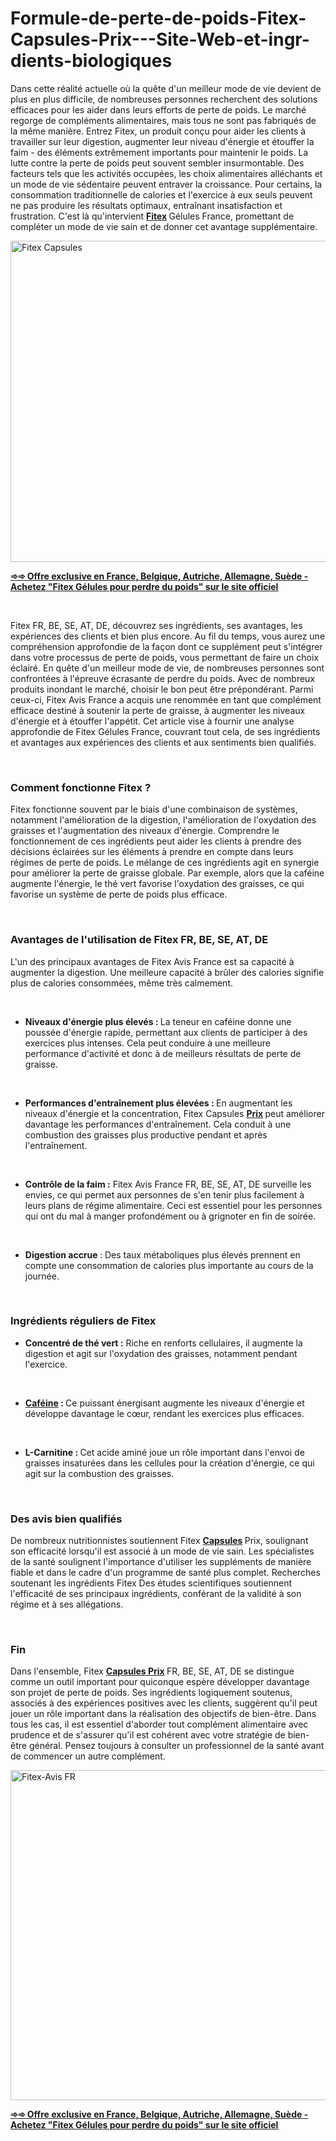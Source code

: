 # Formule-de-perte-de-poids-Fitex-Capsules-Prix---Site-Web-et-ingr-dients-biologiques
<p>Dans cette r&eacute;alit&eacute; actuelle o&ugrave; la qu&ecirc;te d'un meilleur mode de vie devient de plus en plus difficile, de nombreuses personnes recherchent des solutions efficaces pour les aider dans leurs efforts de perte de poids. Le march&eacute; regorge de compl&eacute;ments alimentaires, mais tous ne sont pas fabriqu&eacute;s de la m&ecirc;me mani&egrave;re. Entrez Fitex, un produit con&ccedil;u pour aider les clients &agrave; travailler sur leur digestion, augmenter leur niveau d'&eacute;nergie et &eacute;touffer la faim - des &eacute;l&eacute;ments extr&ecirc;mement importants pour maintenir le poids. La lutte contre la perte de poids peut souvent sembler insurmontable. Des facteurs tels que les activit&eacute;s occup&eacute;es, les choix alimentaires all&eacute;chants et un mode de vie s&eacute;dentaire peuvent entraver la croissance. Pour certains, la consommation traditionnelle de calories et l'exercice &agrave; eux seuls peuvent ne pas produire les r&eacute;sultats optimaux, entra&icirc;nant insatisfaction et frustration. C'est l&agrave; qu'intervient&nbsp;<strong><a href="https://fitexdiet.fr/">Fitex</a>&nbsp;</strong>G&eacute;lules France, promettant de compl&eacute;ter un mode de vie sain et de donner cet avantage suppl&eacute;mentaire.</p>
<p><a href="https://fitexdiet.fr/go/acheter/"><img src="https://fitexdiet.fr/wp-content/uploads/2025/01/Fitex.jpg" alt="Fitex Capsules" width="907" height="514" border="0" /></a></p>
<p><strong><a href="https://fitexdiet.fr/go/acheter/"><u>➾➾ Offre exclusive en France, Belgique, Autriche, Allemagne, Su&egrave;de - Achetez "Fitex G&eacute;lules pour perdre du poids" sur le site officiel</u></a></strong></p>
<p>&nbsp;</p>
<p>Fitex FR, BE, SE, AT, DE, d&eacute;couvrez ses ingr&eacute;dients, ses avantages, les exp&eacute;riences des clients et bien plus encore. Au fil du temps, vous aurez une compr&eacute;hension approfondie de la fa&ccedil;on dont ce suppl&eacute;ment peut s'int&eacute;grer dans votre processus de perte de poids, vous permettant de faire un choix &eacute;clair&eacute;. En qu&ecirc;te d'un meilleur mode de vie, de nombreuses personnes sont confront&eacute;es &agrave; l'&eacute;preuve &eacute;crasante de perdre du poids. Avec de nombreux produits inondant le march&eacute;, choisir le bon peut &ecirc;tre pr&eacute;pond&eacute;rant. Parmi ceux-ci, Fitex Avis France a acquis une renomm&eacute;e en tant que compl&eacute;ment efficace destin&eacute; &agrave; soutenir la perte de graisse, &agrave; augmenter les niveaux d'&eacute;nergie et &agrave; &eacute;touffer l'app&eacute;tit. Cet article vise &agrave; fournir une analyse approfondie de Fitex G&eacute;lules France, couvrant tout cela, de ses ingr&eacute;dients et avantages aux exp&eacute;riences des clients et aux sentiments bien qualifi&eacute;s.</p>
<p>&nbsp;</p>
<h3><strong>Comment fonctionne Fitex ?</strong></h3>
<p>Fitex fonctionne souvent par le biais d'une combinaison de syst&egrave;mes, notamment l'am&eacute;lioration de la digestion, l'am&eacute;lioration de l'oxydation des graisses et l'augmentation des niveaux d'&eacute;nergie. Comprendre le fonctionnement de ces ingr&eacute;dients peut aider les clients &agrave; prendre des d&eacute;cisions &eacute;clair&eacute;es sur les &eacute;l&eacute;ments &agrave; prendre en compte dans leurs r&eacute;gimes de perte de poids. Le m&eacute;lange de ces ingr&eacute;dients agit en synergie pour am&eacute;liorer la perte de graisse globale. Par exemple, alors que la caf&eacute;ine augmente l'&eacute;nergie, le th&eacute; vert favorise l'oxydation des graisses, ce qui favorise un syst&egrave;me de perte de poids plus efficace.</p>
<p>&nbsp;</p>
<h3><strong>Avantages de l'utilisation de Fitex FR, BE, SE, AT, DE</strong></h3>
<p>L'un des principaux avantages de Fitex Avis France est sa capacit&eacute; &agrave; augmenter la digestion. Une meilleure capacit&eacute; &agrave; br&ucirc;ler des calories signifie plus de calories consomm&eacute;es, m&ecirc;me tr&egrave;s calmement.</p>
<p>&nbsp;</p>
<ul>
<li><strong>Niveaux d'&eacute;nergie plus &eacute;lev&eacute;s :&nbsp;</strong>La teneur en caf&eacute;ine donne une pouss&eacute;e d'&eacute;nergie rapide, permettant aux clients de participer &agrave; des exercices plus intenses. Cela peut conduire &agrave; une meilleure performance d'activit&eacute; et donc &agrave; de meilleurs r&eacute;sultats de perte de graisse.</li>
</ul>
<p>&nbsp;</p>
<ul>
<li><strong>Performances d'entra&icirc;nement plus &eacute;lev&eacute;es :&nbsp;</strong>En augmentant les niveaux d'&eacute;nergie et la concentration, Fitex Capsules&nbsp;<strong><a href="https://fitexdiet.fr/fitex-se/">Prix</a>&nbsp;</strong>peut am&eacute;liorer davantage les performances d'entra&icirc;nement. Cela conduit &agrave; une combustion des graisses plus productive pendant et apr&egrave;s l'entra&icirc;nement.</li>
</ul>
<p>&nbsp;</p>
<ul>
<li><strong>Contr&ocirc;le de la faim :</strong>&nbsp;Fitex Avis France FR, BE, SE, AT, DE surveille les envies, ce qui permet aux personnes de s'en tenir plus facilement &agrave; leurs plans de r&eacute;gime alimentaire. Ceci est essentiel pour les personnes qui ont du mal &agrave; manger profond&eacute;ment ou &agrave; grignoter en fin de soir&eacute;e.</li>
</ul>
<p>&nbsp;</p>
<ul>
<li><strong>Digestion accrue&nbsp;</strong>: Des taux m&eacute;taboliques plus &eacute;lev&eacute;s prennent en compte une consommation de calories plus importante au cours de la journ&eacute;e.</li>
</ul>
<p>&nbsp;</p>
<h3><strong>Ingr&eacute;dients r&eacute;guliers de Fitex</strong></h3>
<ul>
<li><strong>Concentr&eacute; de th&eacute; vert :</strong>&nbsp;Riche en renforts cellulaires, il augmente la digestion et agit sur l'oxydation des graisses, notamment pendant l'exercice.</li>
</ul>
<p>&nbsp;</p>
<ul>
<li><strong><a href="https://glyco-forte.com/glyco-forte-avis/">Caf&eacute;ine</a>&nbsp;:&nbsp;</strong>Ce puissant &eacute;nergisant augmente les niveaux d'&eacute;nergie et d&eacute;veloppe davantage le c&oelig;ur, rendant les exercices plus efficaces.</li>
</ul>
<p>&nbsp;</p>
<ul>
<li><strong>L-Carnitine :&nbsp;</strong>Cet acide amin&eacute; joue un r&ocirc;le important dans l'envoi de graisses insatur&eacute;es dans les cellules pour la cr&eacute;ation d'&eacute;nergie, ce qui agit sur la combustion des graisses.</li>
</ul>
<p>&nbsp;</p>
<h3><strong>Des avis bien qualifi&eacute;s</strong></h3>
<p>De nombreux nutritionnistes soutiennent Fitex&nbsp;<strong><a href="https://nexagentesto.com/nexagen-avis/">Capsules</a>&nbsp;</strong>Prix, soulignant son efficacit&eacute; lorsqu'il est associ&eacute; &agrave; un mode de vie sain. Les sp&eacute;cialistes de la sant&eacute; soulignent l'importance d'utiliser les suppl&eacute;ments de mani&egrave;re fiable et dans le cadre d'un programme de sant&eacute; plus complet. Recherches soutenant les ingr&eacute;dients Fitex Des &eacute;tudes scientifiques soutiennent l'efficacit&eacute; de ses principaux ingr&eacute;dients, conf&eacute;rant de la validit&eacute; &agrave; son r&eacute;gime et &agrave; ses all&eacute;gations.</p>
<p>&nbsp;</p>
<h3><strong>Fin</strong></h3>
<p>Dans l'ensemble, Fitex&nbsp;<strong><a href="https://sizemdplusmalegummies.com/sizemd-plus-avis/">Capsules Prix</a>&nbsp;</strong>FR, BE, SE, AT, DE se distingue comme un outil important pour quiconque esp&egrave;re d&eacute;velopper davantage son projet de perte de poids. Ses ingr&eacute;dients logiquement soutenus, associ&eacute;s &agrave; des exp&eacute;riences positives avec les clients, sugg&egrave;rent qu'il peut jouer un r&ocirc;le important dans la r&eacute;alisation des objectifs de bien-&ecirc;tre. Dans tous les cas, il est essentiel d'aborder tout compl&eacute;ment alimentaire avec prudence et de s'assurer qu'il est coh&eacute;rent avec votre strat&eacute;gie de bien-&ecirc;tre g&eacute;n&eacute;ral. Pensez toujours &agrave; consulter un professionnel de la sant&eacute; avant de commencer un autre compl&eacute;ment.</p>
<p><a href="https://fitexdiet.fr/go/acheter/"><img src="https://fitexdiet.fr/wp-content/uploads/2025/01/Fitex-Avis-FR.jpg" alt="Fitex-Avis FR" width="904" height="528" border="0" /></a></p>
<p><strong><a href="https://fitexdiet.fr/go/acheter/"><u>➾➾ Offre exclusive en France, Belgique, Autriche, Allemagne, Su&egrave;de - Achetez "Fitex G&eacute;lules pour perdre du poids" sur le site officiel</u></a></strong></p>
